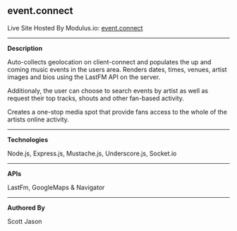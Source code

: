 ## **event.connect** 


Live Site Hosted By Modulus.io: [event.connect](http://eventconnect-22267.onmodulus.net/)

-----------------------------------------------------------------------

**Description**

Auto-collects geolocation on client-connect and populates the up and coming music events in the users area. Renders dates, times, venues, artist images and bios using the LastFM API on the server.

Additionaly, the user can choose to search events by artist as well as request their top tracks, shouts and other fan-based activity. 

Creates a one-stop media spot that provide fans access to the whole of the artists online activity.

-----------------------------------------------------------------------

**Technologies**

Node.js, Express.js, Mustache.js, Underscore.js, Socket.io

-----------------------------------------------------------------------

**APIs**

LastFm, GoogleMaps & Navigator

-----------------------------------------------------------------------

**Authored By**

Scott Jason
